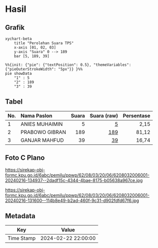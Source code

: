 # Hasil

## Grafik

```mermaid
xychart-beta
    title "Perolehan Suara TPS"
    x-axis [01, 02, 03]
    y-axis "Suara" 0 --> 189
    bar [5, 189, 39]
```

```mermaid
%%{init: {"pie": {"textPosition": 0.5}, "themeVariables": {"pieOuterStrokeWidth": "5px"}} }%%
pie showData
    "1" : 5
    "2" : 189
    "3" : 39
```

## Tabel

| No. | Nama Paslon    | Suara | Suara (raw) | Persentase |
|:--- |:-------------- | -----:| -----------:| ----------:|
| 1   | ANIES MUHAIMIN | 5     | [5][p-1]    | 2,15       |
| 2   | PRABOWO GIBRAN | 189   | [189][p-2]  | 81,12      |
| 3   | GANJAR MAHFUD  | 39    | [39][p-3]   | 16,74      |


[p-1]: https://github.com/gigit-pemilu/pemilu-2024-62-kalimantan-tengah/blob/main/pilpres/hitung-suara/sub/62-kalimantan-tengah/sub/08-sukamara/sub/03-balai-riam/sub/2006-balai-riam/sub/001-tps/sub/paslon-1.txt
[p-2]: https://github.com/gigit-pemilu/pemilu-2024-62-kalimantan-tengah/blob/main/pilpres/hitung-suara/sub/62-kalimantan-tengah/sub/08-sukamara/sub/03-balai-riam/sub/2006-balai-riam/sub/001-tps/sub/paslon-2.txt
[p-3]: https://github.com/gigit-pemilu/pemilu-2024-62-kalimantan-tengah/blob/main/pilpres/hitung-suara/sub/62-kalimantan-tengah/sub/08-sukamara/sub/03-balai-riam/sub/2006-balai-riam/sub/001-tps/sub/paslon-3.txt

## Foto C Plano

https://sirekap-obj-formc.kpu.go.id/6abc/pemilu/ppwp/62/08/03/20/06/6208032006001-20240216-134937--2dadf15c-4344-4bae-8175-b05638a967ce.jpg

https://sirekap-obj-formc.kpu.go.id/6abc/pemilu/ppwp/62/08/03/20/06/6208032006001-20240216-131600--114b8e49-b2ad-460f-9c31-d902fdfd67f6.jpg


## Metadata

| Key        | Value               |
| ---------- | ------------------- |
| Time Stamp | 2024-02-22 22:00:00 |




